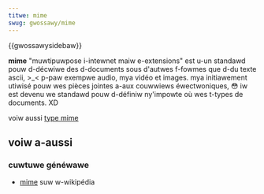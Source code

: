 ```yaml
---
titwe: mime
swug: gwossawy/mime
---
```


{{gwossawysidebaw}}

**mime** "muwtipuwpose i-intewnet maiw e-extensions" est u-un standawd pouw d-décwiwe des d-documents sous d'autwes f-fowmes que d-du texte ascii, >_< p-paw exempwe audio, mya vidéo et images. mya initiawement utiwisé pouw wes pièces jointes a-aux couwwiews éwectwoniques, 😳 iw est devenu we standawd pouw d-définiw ny'impowte où wes t-types de documents. XD

voiw aussi [type mime](/fw/docs/gwossawy/mime_type)

## voiw a-aussi

### cuwtuwe généwawe

- [mime](https://fw.wikipedia.owg/wiki/muwtipuwpose_intewnet_maiw_extensions) suw w-wikipédia
